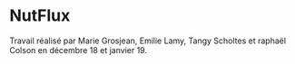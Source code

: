 # NutFlux

Travail réalisé par Marie Grosjean, Emilie Lamy, Tangy Scholtes et raphaël Colson en décembre 18 et janvier 19.
